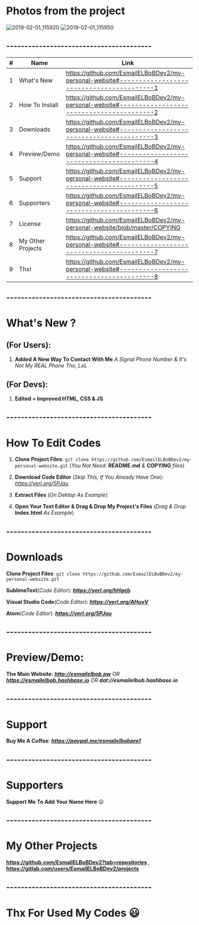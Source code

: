 # Photos from the project
![2019-02-01_115920](https://user-images.githubusercontent.com/28893833/52116109-03205800-2619-11e9-9743-63b31eb7f418.png)
![2019-02-01_115950](https://user-images.githubusercontent.com/28893833/52116196-3a8f0480-2619-11e9-9f2f-bb1da816adaf.png)
## ----------------------------------------
| #  | Name | Link |
| ------------- | ------------- | ------------- |
| 1  | What's New  | https://github.com/EsmailELBoBDev2/my-personal-website#-----------------------------------------1  |
| 2  | How To Install| https://github.com/EsmailELBoBDev2/my-personal-website#-----------------------------------------2  |
| 3  | Downloads  | https://github.com/EsmailELBoBDev2/my-personal-website#-----------------------------------------3  |
| 4  | Preview/Demo  | https://github.com/EsmailELBoBDev2/my-personal-website#-----------------------------------------4  |
| 5  | Support  | https://github.com/EsmailELBoBDev2/my-personal-website#-----------------------------------------5  |
| 6  | Supporters  | https://github.com/EsmailELBoBDev2/my-personal-website#-----------------------------------------6  |
| 7  | License  | https://github.com/EsmailELBoBDev2/my-personal-website/blob/master/COPYING |
| 8  | My Other Projects  | https://github.com/EsmailELBoBDev2/my-personal-website#-----------------------------------------7  |
| 9  | Thx!  | https://github.com/EsmailELBoBDev2/my-personal-website#-----------------------------------------8  |
## ----------------------------------------
# What's New ?                      
## (For Users): 
1. **Added A New Way To Contact With Me** *A Signal Phone Number & It's Not My REAL Phone Tho, LoL*
## (For Devs): 
1. **Edited + Improved HTML, CSS & JS**
## ----------------------------------------
# How To Edit Codes
1. **Clone Project Files**: `git clone https://github.com/EsmailELBoBDev2/my-personal-website.git` (*You Not Need*: **README.md** *&* **COPYING** *files*)

2. **Download Code Editor** (*Skip This, If You Already Have One*): *https://yerl.org/5PJau*

3. **Extract Files** (*On Dektop As Example*)

4. **Open Your Text Editor & Drag & Drop My Project's Files** (*Drag & Drop* **Index.html** *As Example*)
## ----------------------------------------
# Downloads
**Clone Project Files**: `git clone https://github.com/EsmailELBoBDev2/my-personal-website.git`

**SublimeText**(*Code Editor*): ***https://yerl.org/hHgeb***

**Visual Studio Code**(*Code Editor*): ***https://yerl.org/AHuvV***

**Atom**(*Code Editor*): ***https://yerl.org/5PJau***
## ----------------------------------------
# Preview/Demo:
**The Main Website**: ***http://esmailelbob.pw*** *OR* ***https://esmailelbob.hashbase.io*** *OR* ***dat://esmailelbob.hashbase.io***
## ----------------------------------------
# Support
**Buy Me A Coffee**: ***https://paypal.me/esmailelbobpro1***
## ----------------------------------------
# Supporters
**Support Me To Add Your Name Here** :stuck_out_tongue:
## ----------------------------------------
# My Other Projects
**https://github.com/EsmailELBoBDev2?tab=repositories** *,* **https://gitlab.com/users/EsmailELBoBDev2/projects**
## ----------------------------------------
# Thx For Used My Codes :smiley:
